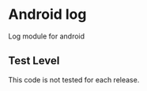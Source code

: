Android log
===========

Log module for android

Test Level
----------
This code is not tested for each release.
